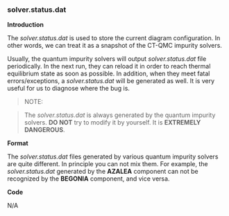 ### solver.status.dat

**Introduction**

The *solver.status.dat* is used to store the current diagram configuration. In other words, we can treat it as a snapshot of the CT-QMC impurity solvers.

Usually, the quantum impurity solvers will output *solver.status.dat* file periodically. In the next run, they can reload it in order to reach thermal equilibrium state as soon as possible. In addition, when they meet fatal errors/exceptions, a *solver.status.dat* will be generated as well. It is very useful for us to diagnose where the bug is.

> NOTE: 

> The *solver.status.dat* is always generated by the quantum impurity solvers. **DO NOT** try to modify it by yourself. It is **EXTREMELY DANGEROUS**.

**Format**

The *solver.status.dat* files generated by various quantum impurity solvers are quite different. In principle you can not mix them. For example, the *solver.status.dat* generated by the **AZALEA** component can not be recognized by the **BEGONIA** component, and vice versa.

**Code**

N/A